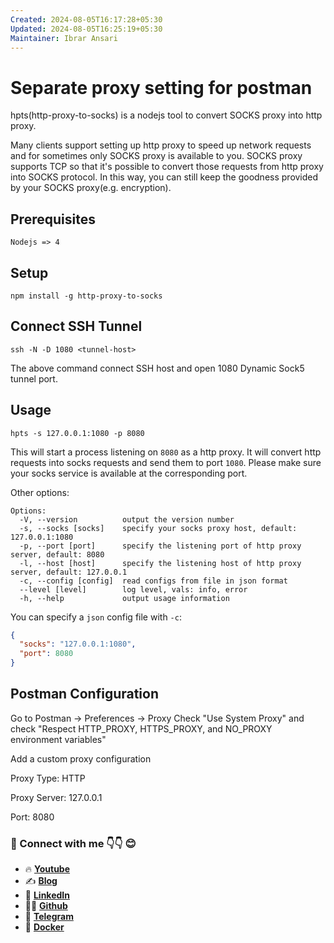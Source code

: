 ```yaml
---
Created: 2024-08-05T16:17:28+05:30
Updated: 2024-08-05T16:25:19+05:30
Maintainer: Ibrar Ansari
---
```

# Separate proxy setting for postman

hpts(http-proxy-to-socks) is a nodejs tool to convert SOCKS proxy into http proxy.

Many clients support setting up http proxy to speed up network requests and for sometimes only SOCKS proxy is available to you. SOCKS proxy supports TCP so that it's possible to convert those requests from http proxy into SOCKS protocol. In this way, you can still keep the goodness provided by your SOCKS proxy(e.g. encryption).

## Prerequisites
```
Nodejs => 4
```
## Setup

```
npm install -g http-proxy-to-socks
```

## Connect SSH Tunnel
```
ssh -N -D 1080 <tunnel-host>
```
The above command connect SSH host and open 1080 Dynamic Sock5 tunnel port.
## Usage

```
hpts -s 127.0.0.1:1080 -p 8080
```

This will start a process listening on `8080` as a http proxy. It will convert http requests into socks requests and send them to port `1080`. Please make sure your socks service is available at the corresponding port.

Other options:

```
Options:
  -V, --version          output the version number
  -s, --socks [socks]    specify your socks proxy host, default: 127.0.0.1:1080
  -p, --port [port]      specify the listening port of http proxy server, default: 8080
  -l, --host [host]      specify the listening host of http proxy server, default: 127.0.0.1
  -c, --config [config]  read configs from file in json format
  --level [level]        log level, vals: info, error
  -h, --help             output usage information
```

You can specify a `json` config file with `-c`:

```json
{
  "socks": "127.0.0.1:1080",
  "port": 8080
}
```


## Postman Configuration

Go to Postman -> Preferences -> Proxy
Check "Use System Proxy" and check "Respect HTTP_PROXY, HTTPS_PROXY, and NO_PROXY environment variables"

Add a custom proxy configuration

Proxy Type: HTTP

Proxy Server: 127.0.0.1

Port: 8080


### 💼 Connect with me 👇👇 😊

- 🔥 [**Youtube**](https://www.youtube.com/@DevOpsinAction?sub_confirmation=1)
- ✍ [**Blog**](https://ibraransari.blogspot.com/)
- 💼 [**LinkedIn**](https://www.linkedin.com/in/ansariibrar/)
- 👨‍💻 [**Github**](https://github.com/meibraransari?tab=repositories)
- 💬 [**Telegram**](https://t.me/DevOpsinActionTelegram)
- 🐳 [**Docker**](https://hub.docker.com/u/ibraransaridocker)
